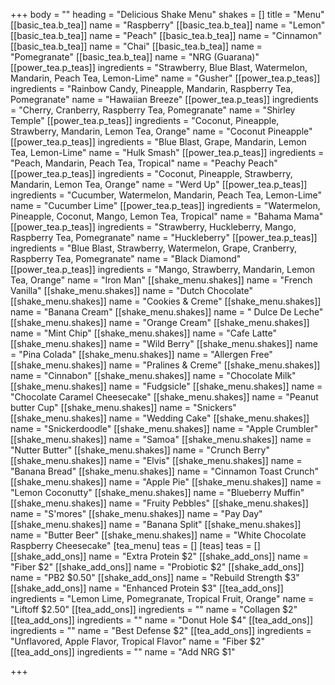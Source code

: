 +++
body = ""
heading = "Delicious Shake Menu"
shakes = []
title = "Menu"
[[basic_tea.b_tea]]
name = "Raspberry"
[[basic_tea.b_tea]]
name = "Lemon"
[[basic_tea.b_tea]]
name = "Peach"
[[basic_tea.b_tea]]
name = "Cinnamon"
[[basic_tea.b_tea]]
name = "Chai"
[[basic_tea.b_tea]]
name = "Pomegranate"
[[basic_tea.b_tea]]
name = "NRG (Guarana)"
[[power_tea.p_teas]]
ingredients = "Strawberry, Blue Blast, Watermelon, Mandarin, Peach Tea, Lemon-Lime"
name = "Gusher"
[[power_tea.p_teas]]
ingredients = "Rainbow Candy, Pineapple, Mandarin, Raspberry Tea, Pomegranate"
name = "Hawaiian Breeze"
[[power_tea.p_teas]]
ingredients = "Cherry, Cranberry, Raspberry Tea, Pomegranate"
name = "Shirley Temple"
[[power_tea.p_teas]]
ingredients = "Coconut, Pineapple, Strawberry, Mandarin, Lemon Tea, Orange"
name = "Coconut Pineapple"
[[power_tea.p_teas]]
ingredients = "Blue Blast, Grape, Mandarin, Lemon Tea, Lemon-Lime"
name = "Hulk Smash"
[[power_tea.p_teas]]
ingredients = "Peach, Mandarin, Peach Tea, Tropical"
name = "Peachy Peach"
[[power_tea.p_teas]]
ingredients = "Coconut, Pineapple, Strawberry, Mandarin, Lemon Tea, Orange"
name = "Werd Up"
[[power_tea.p_teas]]
ingredients = "Cucumber, Watermelon, Mandarin, Peach Tea, Lemon-Lime"
name = "Cucumber Lime"
[[power_tea.p_teas]]
ingredients = "Watermelon, Pineapple, Coconut, Mango, Lemon Tea, Tropical"
name = "Bahama Mama"
[[power_tea.p_teas]]
ingredients = "Strawberry, Huckleberry, Mango, Raspberry Tea, Pomegranate"
name = "Huckleberry"
[[power_tea.p_teas]]
ingredients = "Blue Blast, Strawberry, Watermelon, Grape, Cranberry, Raspberry Tea, Pomegranate"
name = "Black Diamond"
[[power_tea.p_teas]]
ingredients = "Mango, Strawberry, Mandarin, Lemon Tea, Orange"
name = "Iron Man"
[[shake_menu.shakes]]
name = "French Vanilla"
[[shake_menu.shakes]]
name = "Dutch Chocolate"
[[shake_menu.shakes]]
name = "Cookies & Creme"
[[shake_menu.shakes]]
name = "Banana Cream"
[[shake_menu.shakes]]
name = " Dulce De Leche"
[[shake_menu.shakes]]
name = "Orange Cream"
[[shake_menu.shakes]]
name = "Mint Chip"
[[shake_menu.shakes]]
name = "Cafe Latte"
[[shake_menu.shakes]]
name = "Wild Berry"
[[shake_menu.shakes]]
name = "Pina Colada"
[[shake_menu.shakes]]
name = "Allergen Free"
[[shake_menu.shakes]]
name = "Pralines & Creme"
[[shake_menu.shakes]]
name = "Cinnabon"
[[shake_menu.shakes]]
name = "Chocolate Milk"
[[shake_menu.shakes]]
name = "Fudgsicle"
[[shake_menu.shakes]]
name = "Chocolate Caramel Cheesecake"
[[shake_menu.shakes]]
name = "Peanut butter Cup"
[[shake_menu.shakes]]
name = "Snickers"
[[shake_menu.shakes]]
name = "Wedding Cake"
[[shake_menu.shakes]]
name = "Snickerdoodle"
[[shake_menu.shakes]]
name = "Apple Crumbler"
[[shake_menu.shakes]]
name = "Samoa"
[[shake_menu.shakes]]
name = "Nutter Butter"
[[shake_menu.shakes]]
name = "Crunch Berry"
[[shake_menu.shakes]]
name = "Elvis"
[[shake_menu.shakes]]
name = "Banana Bread"
[[shake_menu.shakes]]
name = "Cinnamon Toast Crunch"
[[shake_menu.shakes]]
name = "Apple Pie"
[[shake_menu.shakes]]
name = "Lemon Coconutty"
[[shake_menu.shakes]]
name = "Blueberry Muffin"
[[shake_menu.shakes]]
name = "Fruity Pebbles"
[[shake_menu.shakes]]
name = "S'mores"
[[shake_menu.shakes]]
name = "Pay Day"
[[shake_menu.shakes]]
name = "Banana Split"
[[shake_menu.shakes]]
name = "Butter Beer"
[[shake_menu.shakes]]
name = "White Chocolate Raspberry Cheesecake"
[tea_menu]
teas = []
[teas]
teas = []
[[shake_add_ons]]
name = "Extra Protein $2"
[[shake_add_ons]]
name = "Fiber $2"
[[shake_add_ons]]
name = "Probiotic $2"
[[shake_add_ons]]
name = "PB2 $0.50"
[[shake_add_ons]]
name = "Rebuild Strength $3"
[[shake_add_ons]]
name = "Enhanced Protein $3"
[[tea_add_ons]]
ingredients = "Lemon Lime, Pomegranate, Tropical Fruit, Orange"
name = "Liftoff $2.50"
[[tea_add_ons]]
ingredients = ""
name = "Collagen $2"
[[tea_add_ons]]
ingredients = ""
name = "Donut Hole $4"
[[tea_add_ons]]
ingredients = ""
name = "Best Defense $2"
[[tea_add_ons]]
ingredients = "Unflavored, Apple Flavor, Tropical Flavor"
name = "Fiber $2"
[[tea_add_ons]]
ingredients = ""
name = "Add NRG $1"

+++
